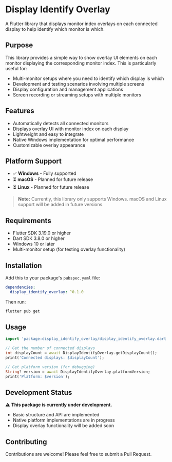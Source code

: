 # Display Identify Overlay

A Flutter library that displays monitor index overlays on each connected display to help identify which monitor is which.

## Purpose

This library provides a simple way to show overlay UI elements on each monitor displaying the corresponding monitor index. This is particularly useful for:

- Multi-monitor setups where you need to identify which display is which
- Development and testing scenarios involving multiple screens
- Display configuration and management applications
- Screen recording or streaming setups with multiple monitors

## Features

- Automatically detects all connected monitors
- Displays overlay UI with monitor index on each display
- Lightweight and easy to integrate
- Native Windows implementation for optimal performance
- Customizable overlay appearance

## Platform Support

- ✅ **Windows** - Fully supported
- ⏳ **macOS** - Planned for future release
- ⏳ **Linux** - Planned for future release

> **Note:** Currently, this library only supports Windows. macOS and Linux support will be added in future versions.

## Requirements

- Flutter SDK 3.19.0 or higher
- Dart SDK 3.8.0 or higher  
- Windows 10 or later
- Multi-monitor setup (for testing overlay functionality)

## Installation

Add this to your package's `pubspec.yaml` file:

```yaml
dependencies:
  display_identify_overlay: ^0.1.0
```

Then run:

```bash
flutter pub get
```

## Usage

```dart
import 'package:display_identify_overlay/display_identify_overlay.dart';

// Get the number of connected displays
int displayCount = await DisplayIdentifyOverlay.getDisplayCount();
print('Connected displays: $displayCount');

// Get platform version (for debugging)
String? version = await DisplayIdentifyOverlay.platformVersion;
print('Platform: $version');
```

## Development Status

⚠️ **This package is currently under development.** 
- Basic structure and API are implemented
- Native platform implementations are in progress
- Display overlay functionality will be added soon

## Contributing

Contributions are welcome! Please feel free to submit a Pull Request.